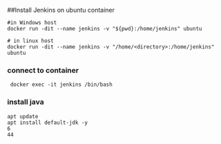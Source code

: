 ##Install Jenkins on ubuntu container

    #in Windows host
    docker run -dit --name jenkins -v "${pwd}:/home/jenkins" ubuntu
    
    # in linux host
    docker run -dit --name jenkins -v "/home/<directory>:/home/jenkins" ubuntu
    
### connect to container
     docker exec -it jenkins /bin/bash
     
### install java
    apt update
    apt install default-jdk -y
    6
    44
    
